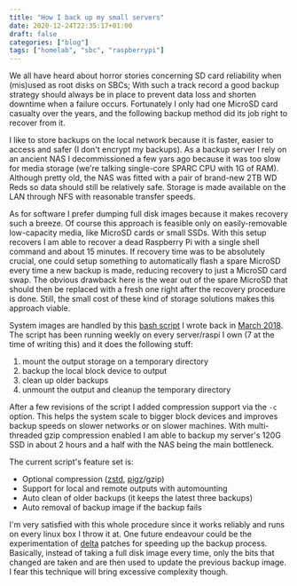 ```yaml
---
title: "How I back up my small servers"
date: 2020-12-24T22:35:17+01:00
draft: false
categories: ["blog"]
tags: ["homelab", "sbc", "raspberrypi"]
---
```


We all have heard about horror stories concerning SD card reliability when (mis)used as root disks on SBCs; With such a track record a good backup strategy should always be in place to prevent data loss and shorten downtime when a failure occurs. Fortunately I only had one MicroSD card casualty over the years, and the following backup method did its job right to recover from it.

I like to store backups on the local network because it is faster, easier to access and safer (I don't encrypt my backups). As a backup server I rely on an ancient NAS I decommissioned a few yars ago because it was too slow for media storage (we're talking single-core SPARC CPU with 1G of RAM). Although pretty old, the NAS was fitted with a pair of brand-new 2TB WD Reds so data should still be relatively safe. Storage is made available on the LAN through NFS with reasonable transfer speeds.

As for software I prefer dumping full disk images because it makes recovery such a breeze. Of course this approach is feasible only on easily-removable low-capacity media, like MicroSD cards or small SSDs.
With this setup recovers I am able to recover a dead Raspberry Pi with a single shell command and about 15 minutes.
If recovery time was to be absolutely crucial, one could setup something to automatically flash a spare MicroSD every time a new backup is made, reducing recovery to just a MicroSD card swap. The obvious drawback here is the wear out of the spare MicroSD that should then be replaced with a fresh one right after the recovery procedure is done. Still, the small cost of these kind of storage solutions makes this approach viable.

System images are handled by this [bash script](https://github.com/Bonnee/dotfiles/blob/master/.local/bin/backup.sh) I wrote back in [March 2018](https://github.com/Bonnee/dotfiles/commit/cb2b95213ade35f177edd80ec0f5a0a1037d847e). The script has been running weekly on every server/raspi I own (7 at the time of writing this) and it does the following stuff:

1. mount the output storage on a temporary directory
2. backup the local block device to output
3. clean up older backups
4. unmount the output and cleanup the temporary directory

After a few revisions of the script I added compression support via the `-c` option. This helps the system scale to bigger block devices and improves backup speeds on slower networks or on slower machines. With multi-threaded gzip compression enabled I am able to backup my server's 120G SSD in about 2 hours and a half with the NAS being the main bottleneck.

The current script's feature set is:

- Optional compression ([zstd](https://github.com/facebook/zstd), [pigz](https://www.zlib.net/pigz/)/gzip)
- Support for local and remote outputs with automounting
- Auto clean of older backups (it keeps the latest three backups)
- Auto removal of backup image if the backup fails

I'm very satisfied with this whole procedure since it works reliably and runs on every linux box I throw it at.
One future endeavour could be the experimentation of [delta](https://en.wikipedia.org/wiki/Delta_encoding) patches for speeding up the backup process. Basically, instead of taking a full disk image every time, only the bits that changed are taken and are then used to update the previous backup image. I fear this technique will bring excessive complexity though.

